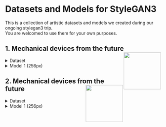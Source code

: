 # Datasets and Models for StyleGAN3
This is a collection of artistic datasets and models we created during our ongoing stylegan3 trip.
<br>You are welcomed to use them for your own purposes.

## 1. Mechanical devices from the future <img src="https://user-images.githubusercontent.com/10214666/152695339-9e6bb3b3-bd4e-4884-82b5-d1c2d3ac8cb3.png" align="right" width=120 > 
<details><Summary>Dataset</summary>

<p>
<img src="https://user-images.githubusercontent.com/10214666/152695339-9e6bb3b3-bd4e-4884-82b5-d1c2d3ac8cb3.png" width=150>
<img src="https://user-images.githubusercontent.com/10214666/152695348-745399e1-d145-4273-b4af-ee8b23179dc7.png" width=150> 
<img src="https://user-images.githubusercontent.com/10214666/152695351-9e0548a9-1e6b-44e2-8423-32fbf03406a4.png" width=150>
<img src="https://user-images.githubusercontent.com/10214666/152695358-c8c47ea4-b5b6-4368-a11f-dc7cce9125e3.png" width=150>
</p>

|    |   |
| --- | --- |
| Name | Mechanical devices from the future |
| Method | [Wombo Dream](https://www.wombo.art/) via [Wombot](https://github.com/adri326/wombot) |
| Image count | 2169 |
| Dataset download | [256](https://www.dropbox.com/s/luan4zn11az3jfi/mech_dev_future.256.zip?dl=0), [512](https://www.dropbox.com/s/ov4nbcn457qp0ux/mech_dev_future.512.zip?dl=0), [1024](https://www.dropbox.com/s/mkt2z98atp9gru1/mech_dev_future.1024.zip?dl=0) |
  
  </details>
  <details><Summary>Model 1 (256px)</summary>
  <p>
    <img src="https://user-images.githubusercontent.com/10214666/152695339-9e6bb3b3-bd4e-4884-82b5-d1c2d3ac8cb3.png" width=150>
    <img src="https://user-images.githubusercontent.com/10214666/152695348-745399e1-d145-4273-b4af-ee8b23179dc7.png" width=150> 
    <img src="https://user-images.githubusercontent.com/10214666/152695351-9e0548a9-1e6b-44e2-8423-32fbf03406a4.png" width=150>
    <img src="https://user-images.githubusercontent.com/10214666/152695358-c8c47ea4-b5b6-4368-a11f-dc7cce9125e3.png" width=150>
  </p>
  
  |    |   |
  | --- | --- |
  | Method | Transfer learning from [Landscape256]() |
  | kImg | 100 |
  | Resolution | 256x256 |
  | Model download | [Download]() |
  </details>
  
  
  
## 2. Mechanical devices from the future <img src="https://user-images.githubusercontent.com/10214666/152695351-9e0548a9-1e6b-44e2-8423-32fbf03406a4.png" align="right" width=120 > 
<details><Summary>Dataset</summary>

<p>
<img src="https://user-images.githubusercontent.com/10214666/152695339-9e6bb3b3-bd4e-4884-82b5-d1c2d3ac8cb3.png" width=150>
<img src="https://user-images.githubusercontent.com/10214666/152695348-745399e1-d145-4273-b4af-ee8b23179dc7.png" width=150> 
<img src="https://user-images.githubusercontent.com/10214666/152695351-9e0548a9-1e6b-44e2-8423-32fbf03406a4.png" width=150>
<img src="https://user-images.githubusercontent.com/10214666/152695358-c8c47ea4-b5b6-4368-a11f-dc7cce9125e3.png" width=150>
</p>

|    |   |
| --- | --- |
| Name | Mechanical devices from the future |
| Method | [Wombo Dream](https://www.wombo.art/) via [Wombot](https://github.com/adri326/wombot) |
| Image count | 2169 |
| Dataset download | [256](https://www.dropbox.com/s/luan4zn11az3jfi/mech_dev_future.256.zip?dl=0), [512](https://www.dropbox.com/s/ov4nbcn457qp0ux/mech_dev_future.512.zip?dl=0), [1024](https://www.dropbox.com/s/mkt2z98atp9gru1/mech_dev_future.1024.zip?dl=0) |
  
  </details>
  <details><Summary>Model 1 (256px)</summary>
  <p>
    <img src="https://user-images.githubusercontent.com/10214666/152695339-9e6bb3b3-bd4e-4884-82b5-d1c2d3ac8cb3.png" width=150>
    <img src="https://user-images.githubusercontent.com/10214666/152695348-745399e1-d145-4273-b4af-ee8b23179dc7.png" width=150> 
    <img src="https://user-images.githubusercontent.com/10214666/152695351-9e0548a9-1e6b-44e2-8423-32fbf03406a4.png" width=150>
    <img src="https://user-images.githubusercontent.com/10214666/152695358-c8c47ea4-b5b6-4368-a11f-dc7cce9125e3.png" width=150>
  </p>
  
  |    |   |
  | --- | --- |
  | Method | Transfer learning from [Landscape256]() |
  | kImg | 100 |
  | Resolution | 256x256 |
  | Model download | [Download]() |
  </details>
